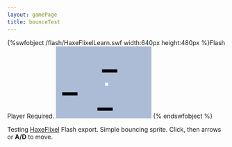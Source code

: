 ```yaml
---
layout: gamePage
title: bounceTest
---
```

{%swfobject /flash/HaxeFlixelLearn.swf width:640px height:480px %}Flash Player Required. <img class="fl" src="/images/bounceTest.png" /> {% endswfobject %}
<br />

Testing [HaxeFlixel](http://haxeflixel.com) Flash export. Simple bouncing sprite. Click, then  arrows or **A/D** to move.
